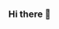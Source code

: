 ### Hi there 👋

<!--
**ErrorMaestro/ErrorMaestro** is a ✨ _special_ ✨ repository because its `README.md` (this file) appears on your GitHub profile.

Here are some ideas to get you started:

- 🔭 I’m currently working on Whatever
- 🌱 I’m currently learning Whatever
- 👯 I’m looking to collaborate on ... Whatever
- 🤔 I’m looking for help with Whatever
- 💬 Ask me about Whatever
- 📫 How to reach me: Whatever
- 😄 Pronouns: Whatever
- ⚡ Fun fact: Whatever
-->
